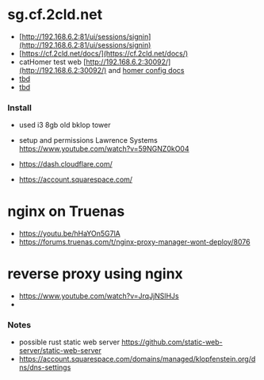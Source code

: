 
# sg.cf.2cld.net

- [http://192.168.6.2:81/ui/sessions/signin](http://192.168.6.2:81/ui/sessions/signin)
- [https://cf.2cld.net/docs/](https://cf.2cld.net/docs/)
- catHomer test web [http://192.168.6.2:30092/](http://192.168.6.2:30092/) and [homer config docs](https://github.com/bastienwirtz/homer/blob/main/docs/configuration.md)
- [tbd]()
- [tbd]()

### Install
- used i3 8gb old bklop tower
- setup and permissions Lawrence Systems https://www.youtube.com/watch?v=59NGNZ0kO04

- https://dash.cloudflare.com/
- https://account.squarespace.com/

# nginx on Truenas
- https://youtu.be/hHaYOn5G7lA
- https://forums.truenas.com/t/nginx-proxy-manager-wont-deploy/8076

# reverse proxy using nginx
- https://www.youtube.com/watch?v=JrqJjNSlHJs
- 
### Notes
- possible rust static web server https://github.com/static-web-server/static-web-server
- https://account.squarespace.com/domains/managed/klopfenstein.org/dns/dns-settings
